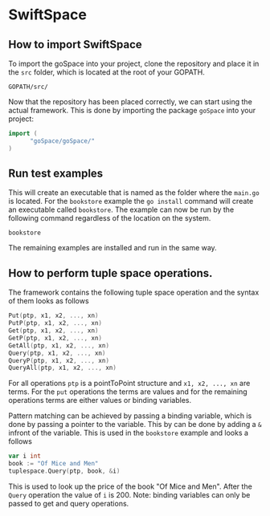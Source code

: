# SwiftSpace

## How to import SwiftSpace
To import the goSpace into your project, clone the repository and place it in the `src` folder, which is located at the root of your GOPATH.

```terminal
GOPATH/src/
```
Now that the repository has been placed correctly, we can start using the actual framework. This is done by importing the package `goSpace` into your project:

```go
import (
      "goSpace/goSpace/"
)
```

## Run test examples

This will create an executable that is named as the folder where the `main.go` is located. For the `bookstore` example the `go install` command will create an executable called `bookstore`. The example can now be run by the following command regardless of the location on the system.

```terminal
bookstore
```
The remaining examples are installed and run in the same way.

## How to perform tuple space operations.
The framework contains the following tuple space operation and the syntax of them looks as follows
```go
Put(ptp, x1, x2, ..., xn)
PutP(ptp, x1, x2, ..., xn)
Get(ptp, x1, x2, ..., xn)
GetP(ptp, x1, x2, ..., xn)
GetAll(ptp, x1, x2, ..., xn)
Query(ptp, x1, x2, ..., xn)
QueryP(ptp, x1, x2, ..., xn)
QueryAll(ptp, x1, x2, ..., xn)
```
For all operations `ptp` is a pointToPoint structure and `x1, x2, ..., xn` are terms. For the `put` operations the terms are values and for the remaining operations terms are either values or binding variables.

Pattern matching can be achieved by passing a binding variable, which is done by passing a pointer to the variable. This by can be done by adding a `&` infront of the variable. This is used in the `bookstore` example and looks a follows
```go
var i int
book := "Of Mice and Men"
tuplespace.Query(ptp, book, &i)
```
This is used to look up the price of the book "Of Mice and Men". After the `Query` operation the value of `i` is 200.
Note: binding variables can only be passed to get and query operations.
